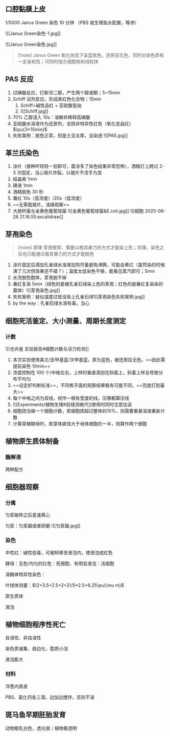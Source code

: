 ## 口腔黏膜上皮

1/5000 Janus Green 染色 10 分钟 （PBS 或生理盐水配置，等渗）

![[Janus Green染色-1.jpg]]

![[Janus Green染色.jpg]]

>[!note] Janus Green
> 氧化状态下呈蓝紫色，还原态无色，同时对染色质有一定亲和性；可同时指示细胞核和线粒体

## PAS 反应
1. 过碘酸反应，打断邻二醇，产生两个醛或酮；5~15min
2. Schiff 试剂反应，形成紫红色化合物；15min
	1. Schiff=碱性品红 + 亚硫酸氢钠
	2. ![[Schiff.jpg]]
3. 70% 乙醇浸入 10s：溶解并稀释高碘酸
4. 亚硫酸水溶液作为还原剂，去除非特异性红色（氧化态品红） $\pu{3*15min}$
5. 失败案例：脱色正常，但是土豆太厚，没染透 ![[PAS.jpg]]

## 革兰氏染色
1. 涂片（接种环轻轻一划即可，菌涂多了染色结果非常恐怖），酒精灯上跨过 2-3 次固定，当心玻片炸裂，以玻片不烫手为宜
2. 结晶紫 1min
3. 碘液 1min
4. 酒精脱色 30 秒
5. 番红 10s（高浓度）/20s（低浓度）
6. ==无需载玻片，油镜观察==
7. 大肠杆菌与金黄色葡萄球菌
![[金黄色葡萄球菌&E.coli.jpg]]
![[细胞 2025-06-26 21.16.55.excalidraw]]

## 芽孢染色
> [!note] 原理 
芽孢壁厚，需要以极其暴力的方式才能染上色；同理，染色之后也只能通过极其暴力的方式才能脱色

1. 涂片固定后滴加孔雀绿水溶液加热尽量避免沸腾，可能会煮烂（虽然染的时候沸了几次但效果还不错？）；温度太低染色不够，能看见蒸汽即可；5min
2. 水洗脱色胞体，芽孢脱不掉
3. 番红复染 5min（绿色的是被孔雀石绿染上色的芽孢；红色的是番红复染染的菌体）![[芽孢染色.jpg]]
4. 失败案例：疑似温度过低没染上孔雀石绿![[芽孢染色失败案例.jpg]]
5. by the way：孔雀石绿水溶有毒，当心
## 细胞死活鉴定、大小测量、周期长度测定
### 计数
![[也许是 实验报告#细胞计数与活力检测]]

1. 本次实验使用美兰/亚甲基蓝/次甲基蓝，原为蓝色，被还原后无色，==因此需提前染色 10min==
2. 浓度控制在 100 个/中格左右，上样时垂直滴加在斜面上，斜着上样会导致分布不均匀
3. ==设定好判断标准==，不同焦平面的观察结果极有可能不同，==亮度打到最大==
4. 每个中格之间为双线，视作一根有宽度的线，压哪都算压线
5. ![[Experiments/植物生理#目镜测微尺]]使用时同时注意估读
6. 细胞团当做一个细胞计数，若细胞团超过整体的10%，则需要重悬溶液重新计数
7. 计算芽殖酵母时，若芽体直径大于母体细胞的一半，则算作两个细胞
## 植物原生质体制备
### 酶解液

两种配方

## 细胞器观察
### 分离

匀浆破碎之后差速离心

匀浆：匀浆器或者研磨 ![[匀浆器.jpg]]

### 染色

中性红：碱性低毒，可被转移至液泡内，使液泡成红色

酵母：无色/均匀的红色：死细胞、有明显液泡：活细胞

溶酶体特异性染色：

叶绿体测量：$(2+3.5+2.5+2+2)/5*2.5=6.25\pu{\mu m}$

原生质体

液泡

## 植物细胞程序性死亡

自溶性、非自溶性

染色质凝集、趋边化、胞质小泡

液泡膨大

### 材料

洋葱内表皮

PBS、氯化钙各三滴，边加边搅拌，否则不溶

## 斑马鱼早期胚胎发育

动物极乳白色，透光弱；植物极透明
